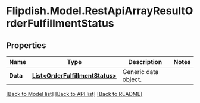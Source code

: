 # Flipdish.Model.RestApiArrayResultOrderFulfillmentStatus
## Properties

Name | Type | Description | Notes
------------ | ------------- | ------------- | -------------
**Data** | [**List&lt;OrderFulfillmentStatus&gt;**](OrderFulfillmentStatus.md) | Generic data object. | 

[[Back to Model list]](../README.md#documentation-for-models) [[Back to API list]](../README.md#documentation-for-api-endpoints) [[Back to README]](../README.md)

